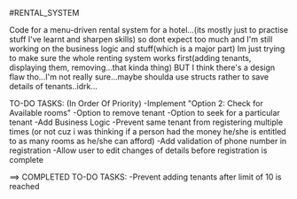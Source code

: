 #RENTAL_SYSTEM

Code for a menu-driven rental system for a hotel...(its mostly just to practise stuff I've learnt and sharpen skills)
so dont expect too much and I'm still working on  the business logic and stuff(which is a major part)
Im just trying to make sure the whole renting system works first(adding tenants, displaying them, removing...that kinda thing)
BUT I think there's a design flaw tho...I'm not really sure...maybe shoulda use structs rather to save details of tenants..idrk...


TO-DO TASKS: (In Order Of Priority)
-Implement "Option 2: Check for Available rooms"
-Option to remove tenant
-Option to seek for a particular tenant
-Add Business Logic
-Prevent same tenant from registering multiple times
(or not cuz i was thinking if a person had the money he/she is entitled to as many rooms as he/she can afford)
-Add validation of phone number in registration
-Allow user to edit changes of details before registration is complete

==> COMPLETED TO-DO TASKS:
-Prevent adding tenants after limit of 10 is reached